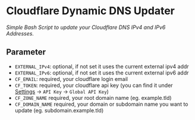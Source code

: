 # Cloudflare Dynamic DNS Updater

_Simple Bash Script to update your Cloudflare DNS IPv4 and IPv6 Addresses._

## Parameter

- `EXTERNAL_IPv4`: optional, if not set it uses the current external ipv4 addr
- `EXTERNAL_IPv6`: optional, if not set it uses the current external ipv6 addr
- `CF_EMAIL`: required, your cloudflare login email
- `CF_TOKEN`: required, your cloudflare api key (you can find it under [Settings](https://www.cloudflare.com/a/account/my-account) -> `API Key` -> `Global API Key`)
- `CF_ZONE_NAME` required, your root domain name (eg. example.tld)
- `CF_DOMAIN_NAME` required, your domain or subdomain name you want to update (eg. subdomain.example.tld)
